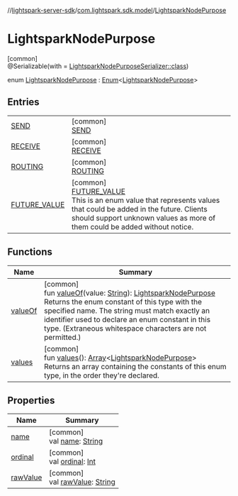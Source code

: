 //[lightspark-server-sdk](../../../index.md)/[com.lightspark.sdk.model](../index.md)/[LightsparkNodePurpose](index.md)

# LightsparkNodePurpose

[common]\
@Serializable(with = [LightsparkNodePurposeSerializer::class](../-lightspark-node-purpose-serializer/index.md))

enum [LightsparkNodePurpose](index.md) : [Enum](https://kotlinlang.org/api/latest/jvm/stdlib/kotlin/-enum/index.html)&lt;[LightsparkNodePurpose](index.md)&gt;

## Entries

| | |
|---|---|
| [SEND](-s-e-n-d/index.md) | [common]<br>[SEND](-s-e-n-d/index.md) |
| [RECEIVE](-r-e-c-e-i-v-e/index.md) | [common]<br>[RECEIVE](-r-e-c-e-i-v-e/index.md) |
| [ROUTING](-r-o-u-t-i-n-g/index.md) | [common]<br>[ROUTING](-r-o-u-t-i-n-g/index.md) |
| [FUTURE_VALUE](-f-u-t-u-r-e_-v-a-l-u-e/index.md) | [common]<br>[FUTURE_VALUE](-f-u-t-u-r-e_-v-a-l-u-e/index.md)<br>This is an enum value that represents values that could be added in the future. Clients should support unknown values as more of them could be added without notice. |

## Functions

| Name | Summary |
|---|---|
| [valueOf](value-of.md) | [common]<br>fun [valueOf](value-of.md)(value: [String](https://kotlinlang.org/api/latest/jvm/stdlib/kotlin/-string/index.html)): [LightsparkNodePurpose](index.md)<br>Returns the enum constant of this type with the specified name. The string must match exactly an identifier used to declare an enum constant in this type. (Extraneous whitespace characters are not permitted.) |
| [values](values.md) | [common]<br>fun [values](values.md)(): [Array](https://kotlinlang.org/api/latest/jvm/stdlib/kotlin/-array/index.html)&lt;[LightsparkNodePurpose](index.md)&gt;<br>Returns an array containing the constants of this enum type, in the order they're declared. |

## Properties

| Name | Summary |
|---|---|
| [name](../../com.lightspark.sdk.requester/-server-environment/-p-r-o-d/index.md#-372974862%2FProperties%2F-1086033721) | [common]<br>val [name](../../com.lightspark.sdk.requester/-server-environment/-p-r-o-d/index.md#-372974862%2FProperties%2F-1086033721): [String](https://kotlinlang.org/api/latest/jvm/stdlib/kotlin/-string/index.html) |
| [ordinal](../../com.lightspark.sdk.requester/-server-environment/-p-r-o-d/index.md#-739389684%2FProperties%2F-1086033721) | [common]<br>val [ordinal](../../com.lightspark.sdk.requester/-server-environment/-p-r-o-d/index.md#-739389684%2FProperties%2F-1086033721): [Int](https://kotlinlang.org/api/latest/jvm/stdlib/kotlin/-int/index.html) |
| [rawValue](raw-value.md) | [common]<br>val [rawValue](raw-value.md): [String](https://kotlinlang.org/api/latest/jvm/stdlib/kotlin/-string/index.html) |
